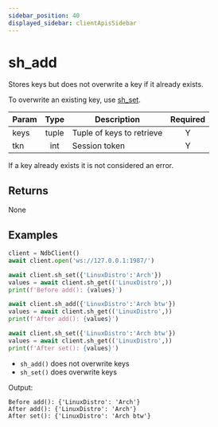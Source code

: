 ```yaml
---
sidebar_position: 40
displayed_sidebar: clientApisSidebar
---
```


# sh_add
Stores keys but does not overwrite a key if it already exists.

To overwrite an existing key, use [sh_set](./sh_set).

|Param|Type|Description|Required|
|--|:-:|--|:-:|
|keys|tuple|Tuple of keys to retrieve|Y|
|tkn|int|Session token|Y|

If a key already exists it is not considered an error.


## Returns
None



## Examples

```py title='Avoid overwriting'
client = NdbClient()
await client.open('ws://127.0.0.1:1987/')

await client.sh_set({'LinuxDistro':'Arch'})
values = await client.sh_get(('LinuxDistro',))
print(f'Before add(): {values}')

await client.sh_add({'LinuxDistro':'Arch btw'})
values = await client.sh_get(('LinuxDistro',))
print(f'After add(): {values}')

await client.sh_set({'LinuxDistro':'Arch btw'})
values = await client.sh_get(('LinuxDistro',))
print(f'After set(): {values}')
```

- `sh_add()` does not overwrite keys
- `sh_set()` does overwrite keys

Output:
```
Before add(): {'LinuxDistro': 'Arch'}
After add(): {'LinuxDistro': 'Arch'}
After set(): {'LinuxDistro': 'Arch btw'}
```
